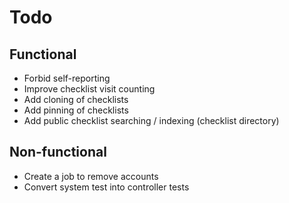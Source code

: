 # Todo

## Functional
- Forbid self-reporting
- Improve checklist visit counting
- Add cloning of checklists
- Add pinning of checklists
- Add public checklist searching / indexing (checklist directory)

## Non-functional
- Create a job to remove accounts
- Convert system test into controller tests

